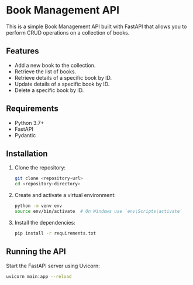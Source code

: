 # Book Management API

This is a simple Book Management API built with FastAPI that allows you to perform CRUD operations on a collection of books.

## Features

- Add a new book to the collection.
- Retrieve the list of books.
- Retrieve details of a specific book by ID.
- Update details of a specific book by ID.
- Delete a specific book by ID.

## Requirements

- Python 3.7+
- FastAPI
- Pydantic

## Installation

1. Clone the repository:
    ```bash
    git clone <repository-url>
    cd <repository-directory>
    ```

2. Create and activate a virtual environment:
    ```bash
    python -m venv env
    source env/bin/activate  # On Windows use `env\Scripts\activate`
    ```

3. Install the dependencies:
    ```bash
    pip install -r requirements.txt
    ```

## Running the API

Start the FastAPI server using Uvicorn:
```bash
uvicorn main:app --reload
